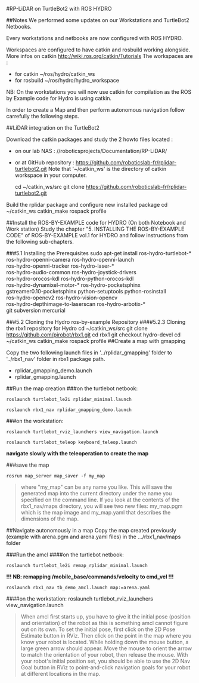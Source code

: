#RP-LiDAR on TurtleBot2 with ROS HYDRO

##Notes
We performed some updates on our Workstations and TurtleBot2 Netbooks.

Every workstations and netbooks are now configured with ROS HYDRO.

Workspaces are configured to have catkin and rosbuild working alongside.
More infos on catkin http://wiki.ros.org/catkin/Tutorials
The workspaces are :
- for catkin ~/ros/hydro/catkin_ws
- for rosbuild ~/ros/hydro/hydro_workspace

NB: On the workstations you will now use catkin for compilation as the ROS by Example code for Hydro is using catkin.

In order to create a Map and then perform autonomous navigation follow carrefully the following steps.

##LiDAR integration on the TurtleBot2

Download the catkin packages and study the 2 howto files located :
- on our lab NAS : //roboticsprojects/Documentation/RP-LiDAR/
- or at GitHub repository : https://github.com/roboticslab-fr/rplidar-turtlebot2.git
Note that '~/catkin_ws' is the directory of catkin workspace in your computer.

	cd ~/catkin_ws/src
	git clone https://github.com/roboticslab-fr/rplidar-turtlebot2.git

Build the rplidar package and configure new installed package
	cd ~/catkin_ws
	catkin_make
	rospack profile

##Install the ROS-BY-EXAMPLE code for HYDRO (On both Notebook and Work station)
Study the chapter "5. INSTALLING THE ROS-BY-EXAMPLE CODE" of ROS-BY-EXAMPLE vol.1 for HYDRO and follow instructions from the following sub-chapters.

###5.1 Installing the Prerequisites
	sudo apt-get install ros-hydro-turtlebot-* \
	ros-hydro-openni-camera ros-hydro-openni-launch \
	ros-hydro-openni-tracker ros-hydro-laser-* \
	ros-hydro-audio-common ros-hydro-joystick-drivers \
	ros-hydro-orocos-kdl ros-hydro-python-orocos-kdl \
	ros-hydro-dynamixel-motor-* ros-hydro-pocketsphinx \
	gstreamer0.10-pocketsphinx python-setuptools python-rosinstall \
	ros-hydro-opencv2 ros-hydro-vision-opencv \
	ros-hydro-depthimage-to-laserscan ros-hydro-arbotix-* \
	git subversion mercurial

###5.2 Cloning the Hydro ros-by-example Repository
####5.2.3 Cloning the rbx1 repository for Hydro
	cd ~/catkin_ws/src
	git clone https://github.com/pirobot/rbx1.git
	cd rbx1
	git checkout hydro-devel
	cd ~/catkin_ws
	catkin_make
	rospack profile
##Create a map with gmapping

Copy the two following launch files in '../rplidar_gmapping' folder to '../rbx1_nav' folder in rbx1 package path.
- rplidar_gmapping_demo.launch
- rplidar_gmapping.launch

##Run the map creation
###on the turtlebot netbook:

	roslaunch turtlebot_le2i rplidar_minimal.launch

	roslaunch rbx1_nav rplidar_gmapping_demo.launch

###on the workstation:

	roslaunch turtlebot_rviz_launchers view_navigation.launch

	roslaunch turtlebot_teleop keyboard_teleop.launch

**navigate slowly with the teleoperation to create the map**

###save the map
	
	rosrun map_server map_saver -f my_map

>where "my_map" can be any name you like. This will save the generated map into the current directory under the name you specified on the command line. If you look at the contents of the rbx1_nav/maps directory, you will see two new files: my_map.pgm which is the map image and my_map.yaml that describes the dimensions of the map. 

##Navigate autonomously in a map
Copy the map created previously (example with arena.pgm and arena.yaml files) in the .../rbx1_nav/maps folder

###Run the amcl
####on the turtlebot netbook:

	roslaunch turtlebot_le2i remap_rplidar_minimal.launch

**!!! NB: remapping /mobile_base/commands/velocity to cmd_vel !!!**

	roslaunch rbx1_nav tb_demo_amcl.launch map:=arena.yaml

####on the workstation:
	roslaunch turtlebot_rviz_launchers view_navigation.launch

>When amcl first starts up, you have to give it the initial pose (position and orientation) of the robot as this is something amcl cannot figure out on its own. To set the initial pose, first click on the 2D Pose Estimate button in RViz. Then click on the point in the map where you know your robot is located. While holding down the mouse button, a large green arrow should appear. Move the mouse to orient the arrow to match the orientation of your robot, then release the mouse. With your robot's initial position set, you should be able to use the 2D Nav Goal button in RViz to point-and-click navigation goals for your robot at different locations in the map. 


